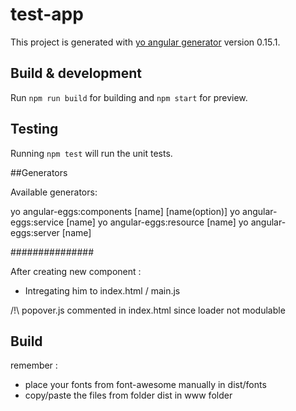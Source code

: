 # test-app

This project is generated with [yo angular generator](https://github.com/yeoman/generator-angular)
version 0.15.1.

## Build & development

Run `npm run build` for building and `npm start` for preview.

## Testing

Running `npm test` will run the unit tests.

##Generators

Available generators:

yo angular-eggs:components [name] [name(option)]
yo angular-eggs:service [name]
yo angular-eggs:resource [name]
yo angular-eggs:server [name]

###############

After creating new component : 
 - Intregating him to index.html / main.js

/!\ popover.js commented in index.html since loader not modulable

## Build

remember : 

 - place your fonts from font-awesome manually in dist/fonts
 - copy/paste the files from folder dist in www folder